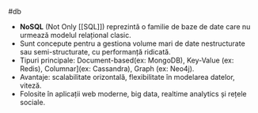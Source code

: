 #db
- **NoSQL** (Not Only [[SQL]]) reprezintă o familie de baze de date care nu urmează modelul relațional clasic.
- Sunt concepute pentru a gestiona volume mari de date nestructurate sau semi-structurate, cu performanță ridicată.
- Tipuri principale: Document-based(ex: MongoDB), Key-Value (ex: Redis), Columnar](ex: Cassandra), Graph (ex: Neo4j).
- Avantaje: scalabilitate orizontală, flexibilitate în modelarea datelor, viteză.
- Folosite în aplicații web moderne, big data, realtime analytics și rețele sociale.

